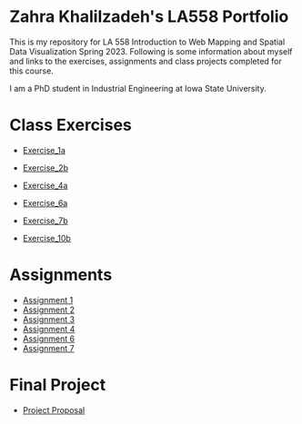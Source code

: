 # Zahra Khalilzadeh's LA558 Portfolio
This is my repository for LA 558 Introduction to Web Mapping and Spatial Data Visualization Spring 2023. Following is some information about myself and links to the exercises, assignments and class projects completed for this course.

I am a PhD student in Industrial Engineering at Iowa State University.



# Class Exercises
* [Exercise_1a](Assignment1/Ex1a.md)

* [Exercise_2b](exercises/ex2b.md)

* [Exercise_4a](Rexcersises/ex4a.md)

* [Exercise_6a](Exercise6a/Exercise6a.md)

* [Exercise_7b](Exercise7b/ex7b.html)

* [Exercise_10b](TableauExcercises/exercise10b.html)


# Assignments
* [Assignment 1](assignments/Assignment1/Assignment1all3Sections.html)
* [Assignment 2](assignment2/assignment2.md)
* [Assignment 3](assignment3/assignment3.md)
* [Assignment 4](assignment4/assignment4.html)
* [Assignment 6](assignment6/assignment6.html)
* [Assignment 7](assignment7/assignment7.html)

# Final Project
* [Project Proposal](FinalProject/ProjectProposal.md)

